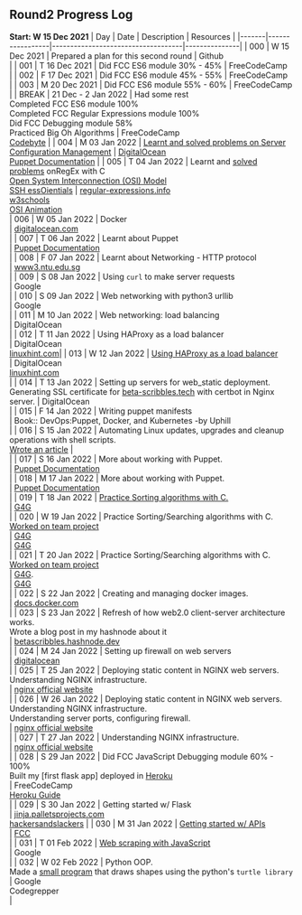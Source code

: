 ## Round2 Progress Log
**Start: W 15 Dec 2021**
| Day | Date | Description | Resources |
|-------|-----------------|------------------------------------|---------------|
| 000 | W 15 Dec 2021 | Prepared a plan for this second round | Github <br/> |
| 001 | T 16 Dec 2021 | Did FCC ES6 module 30% - 45% | FreeCodeCamp <br/> |
| 002 | F 17 Dec 2021 | Did FCC ES6 module 45% - 55% | FreeCodeCamp <br/> |
| 003 | M 20 Dec 2021 | Did FCC ES6 module 55% - 60% | FreeCodeCamp <br/> |
| BREAK | 21 Dec - 2 Jan 2022 | Had some rest <br/> Completed FCC ES6 module 100% <br/> Completed FCC Regular Expressions module 100% <br/> Did FCC Debugging module 58% <br/> Practiced Big Oh Algorithms | FreeCodeCamp <br/> [Codebyte](https://coderbyte.com/starter-course/algorithms-and-data-structures) |
| 004 | M 03 Jan 2022 | [Learnt and solved problems on Server Configuration Management](https://github.com/betascribbles/alx-system_engineering-devops/tree/main/0x0A-configuration_management) | [DigitalOcean](https://www.digitalocean.com/community/tutorials/an-introduction-to-configuration-management) <br/> [Puppet Documentation](https://puppet.com/docs/puppet/latest) |
| 005 | T 04 Jan 2022 | Learnt and [solved problems](https://github.com/betascribbles/alx-system_engineering-devops/tree/main/0x06-regular_expressions) onRegEx with C <br/> [Open System Interconnection (OSI) Model](https://github.com/betascribbles/alx-system_engineering-devops/tree/main/0x07-networking_basics) <br/> [SSH essOientials]() | [regular-expressions.info](https://www.regular-expressions.info/) <br/> [w3schools](https://www.w3schools.com/jsref/jsref_obj_regexp.asp) <br/> [ OSI Animation](https://www.youtube.com/watch?v=vv4y_uOneC0) <br/>
| 006 | W 05 Jan 2022 | Docker <br/> | [digitalocean.com](https://www.digitalocean.com/community/tutorials/what-is-docker#:~:text=Docker%20is%20a%20popular%20open,traditional%20server%20or%20virtual%20machine.&text=Working%20with%20Docker%20Containers,tutorials%20under%20the%20docker%20tag) <br/> |
| 007 | T 06 Jan 2022 |  Learnt about Puppet<br/> |  [Puppet Documentation](https://puppet.com/docs/puppet/latest)<br/> |
| 008 | F 07 Jan 2022 |  Learnt about Networking - HTTP protocol <br/> | [www3.ntu.edu.sg](https://www3.ntu.edu.sg/home/ehchua/programming/webprogramming/HTTP_Basics.html)<br/> |
| 009 | S 08 Jan 2022 |  Using `curl` to make server requests<br/> | Google<br/> |
| 010 | S 09 Jan 2022 |  Web networking with python3 urllib<br/> | Google<br/> |
| 011 | M 10 Jan 2022 |  Web networking: load balancing<br/> | DigitalOcean<br/> |
| 012 | T 11 Jan 2022 |  Using HAProxy as a load balancer<br/> | DigitalOcean<br/> [linuxhint.com](https://linuxhint.com/how-to-install-and-configure-haproxy-load-balancer-in-linux/)|
| 013 | W 12 Jan 2022 | [Using HAProxy as a load balancer](https://github.com/betascribbles/alx-system_engineering-devops/tree/main/0x0F-load_balancer) <br/> | DigitalOcean<br/> [linuxhint.com](https://linuxhint.com/how-to-install-and-configure-haproxy-load-balancer-in-linux/)<br/> |
| 014 | T 13 Jan 2022 |  Setting up servers for web_static deployment. <br/> Generating SSL certificate for [beta-scribbles.tech](https://www.beta-scribbles.tech) with certbot in Nginx server. | DigitalOcean <br/> |
| 015 | F 14 Jan 2022 |  Writing puppet manifests<br/> | Book:: DevOps:Puppet, Docker, and Kubernetes -by Uphill <br/> |
| 016 | S 15 Jan 2022 |  Automating Linux updates, upgrades and cleanup operations with shell scripts.<br/> [Wrote an article](https://t.co/mqiIq2UlmR) | <br/> |
| 017 | S 16 Jan 2022 |  More about working with Puppet.<br/> |  [Puppet Documentation](https://puppet.com/docs/puppet/latest)<br/> |
| 018 | M 17 Jan 2022 |  More about working with Puppet.<br/> |  [Puppet Documentation](https://puppet.com/docs/puppet/latest)<br/> |
| 019 | T 18 Jan 2022 |  [Practice Sorting algorithms with C.](https://github.com/Trikcode/sorting_algorithms/tree/6217e1073accf1decd167794add31bb33b031ef6)<br/> | [G4G](https://www.geeksforgeeks.org/sorting-algorithms/)<br/> |
| 020 | W 19 Jan 2022 | Practice Sorting/Searching algorithms with C. <br> [Worked on team project](https://github.com/Trikcode/sorting_algorithms/tree/6217e1073accf1decd167794add31bb33b031ef6)<br/> | [G4G](https://www.geeksforgeeks.org/sorting-algorithms/)<br/> | [G4G](https://www.geeksforgeeks.org/sorting-algorithms/)<br/> |
| 021 | T 20 Jan 2022 |  Practice Sorting/Searching algorithms with C. <br> [Worked on team project](https://github.com/Trikcode/sorting_algorithms/tree/6217e1073accf1decd167794add31bb33b031ef6)<br/> | [G4G](https://www.geeksforgeeks.org/sorting-algorithms/).<br/> | [G4G](https://www.geeksforgeeks.org/sorting-algorithms/)<br/> |
| 022 | S 22 Jan 2022 |  Creating and managing docker images.<br/> | [docs.docker.com](https://docs.docker.com)<br/> |
| 023 | S 23 Jan 2022 |  Refresh of how web2.0 client-server architecture works.<br/> Wrote a blog post in my hashnode about it <br/> | [betascribbles.hashnode.dev](https://betascribbles.hashnode.dev/what-happens-when-you-type-googlecom-in-your-browser-and-press-enter)<br/> |
| 024 | M 24 Jan 2022 |  Setting up firewall on web servers<br/> | [digitalocean](https://www.digitalocean.com/community/tutorials/ufw-essentials-common-firewall-rules-and-commands)<br/> |
| 025 | T 25 Jan 2022 |   Deploying static content in NGINX web servers. <br/> Understanding NGINX infrastructure. <br/> |  [nginx official website]()<br/> |
| 026 | W 26 Jan 2022 |  Deploying static content in NGINX web servers.<br/> Understanding NGINX infrastructure.<br/> Understanding server ports, configuring firewall.<br/> |  [nginx official website]()<br/> |
| 027 | T 27 Jan 2022 |  Understanding NGINX infrastructure.<br/> |  [nginx official website]()<br/> |
| 028 | S 29 Jan 2022 |  Did FCC JavaScript Debugging module 60% - 100%<br/> Built my [first flask app] deployed in [Heroku](https://taskmanager033.herokuapp.com/)<br> |  FreeCodeCamp<br/> [Heroku Guide](https://devcenter.heroku.com/articles/getting-started-with-python) <br> |
| 029 | S 30 Jan 2022 | Getting started w/ Flask<br/> | [jinja.palletsprojects.com](https://jinja.palletsprojects.com/en/3.0.x/) <br/> [hackersandslackers](https://hackersandslackers.com) |
| 030 | M 31 Jan 2022 |  [Getting started w/ APIs](https://github.com/betascribbles/alx-system_engineering-devops/tree/main/0x15-api)<br/> |  [FCC](https://www.freecodecamp.org/news/what-is-an-api-in-english-please-b880a3214a82/)<br/> |
| 031 | T 01 Feb 2022 |  [Web scraping with JavaScript](https://github.com/betascribbles/alx-higher_level_programming/tree/main/0x14-javascript-web_scraping)<br/> |  Google<br/> |
| 032 | W 02 Feb 2022 | Python OOP.<br>Made a [small program](https://github.com/betascribbles/100DaysOfCode/tree/main/round_two/draw) that draws shapes using the python's `turtle library`<br> | Google<br> Codegrepper<br> |
